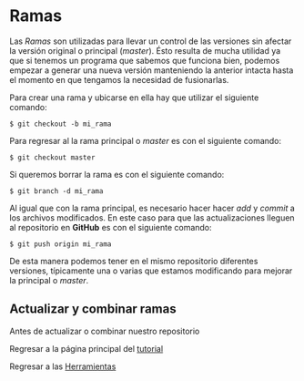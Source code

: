 # Ramas

Las *Ramas* son utilizadas para llevar un control de las versiones sin afectar la versión original o principal (*master*). Ésto resulta de mucha utilidad ya que si tenemos un programa que sabemos que funciona bien, podemos empezar a generar una nueva versión manteniendo la anterior intacta hasta el momento en que tengamos la necesidad de fusionarlas.

Para crear una rama y ubicarse en ella hay que utilizar el siguiente comando:
```
$ git checkout -b mi_rama
```
Para regresar al la rama principal o *master* es con el siguiente comando:
```
$ git checkout master
```
Si queremos borrar la rama es con el siguiente comando:
```
$ git branch -d mi_rama
```
Al igual que con la rama principal, es necesario hacer hacer *add* y  *commit* a los archivos modificados. En este caso para que las actualizaciones lleguen al repositorio en **GitHub** es con el siguiente comando:
```
$ git push origin mi_rama
```
De esta manera podemos tener en el mismo repositorio diferentes versiones, típicamente una o varias que estamos modificando para mejorar la principal o *master*.

## Actualizar y combinar ramas

Antes de actualizar o combinar nuestro repositorio

Regresar a la página principal del [tutorial](https://github.com/richmf/tutorial_de_git)

Regresar a las [Herramientas](http://sistemas.fciencias.unam.mx/~rich/herramientas/index.html)